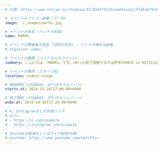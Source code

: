 ```yaml
---
# 仕様: https://www.notion.so/shikosai33/8345f5b29cea40aaa2cc9fd6ab79c6a6?pvs=4#9ae1134163bc41fca64fb5161acf4e19

# イベントのアイコン画像 (アー写)
image: ./_images/marks.jpg

# イベントの名前 (バンドの名前)
name: MARKS

# イベントの開催者の名前 (団体の名前) - バンドの場合は省略
# organizer-name: 

# イベントの概要 (バンドからのコメント)
summary: こんにちは、『MARKS』です。<br>人前で演奏するのは昨年のROCK in NITIC以来になりますので……正直、とてもドキドキしています笑<br>ドキドキしながら2曲演奏しますので、皆さんもドキドキしながら聴いていただけたら……と、思っております♡

# イベントの場所 (ステージ名)
location: indoor-stage

# 開始時刻 (ISO8601, UTC+9タイムゾーン)
starts-at: 2024-10-26T17:00:00+0900

# 終了時刻 (ISO8601, UTC+9タイムゾーン)
ends-at: 2024-10-26T17:20:00+0900

# X, Instagramなどの外部リンク
# urls:
# - https://x.com/example
# - https://instagram.com/example

# Youtubeの動画もしくはライブ配信のURL
# youtube: https://www.youtube.com/watch?v=
---
```

